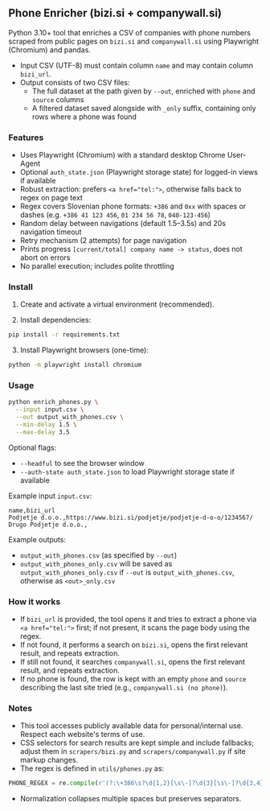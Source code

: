 ## Phone Enricher (bizi.si + companywall.si)

Python 3.10+ tool that enriches a CSV of companies with phone numbers scraped from public pages on `bizi.si` and `companywall.si` using Playwright (Chromium) and pandas.

- Input CSV (UTF-8) must contain column `name` and may contain column `bizi_url`.
- Output consists of two CSV files:
  - The full dataset at the path given by `--out`, enriched with `phone` and `source` columns
  - A filtered dataset saved alongside with `_only` suffix, containing only rows where a phone was found

### Features
- Uses Playwright (Chromium) with a standard desktop Chrome User-Agent
- Optional `auth_state.json` (Playwright storage state) for logged-in views if available
- Robust extraction: prefers `<a href="tel:">`, otherwise falls back to regex on page text
- Regex covers Slovenian phone formats: `+386` and `0xx` with spaces or dashes (e.g. `+386 41 123 456`, `01 234 56 78`, `040-123-456`)
- Random delay between navigations (default 1.5–3.5s) and 20s navigation timeout
- Retry mechanism (2 attempts) for page navigation
- Prints progress `[current/total] company name -> status`, does not abort on errors
- No parallel execution; includes polite throttling

### Install
1) Create and activate a virtual environment (recommended).

2) Install dependencies:

```bash
pip install -r requirements.txt
```

3) Install Playwright browsers (one-time):

```bash
python -m playwright install chromium
```

### Usage

```bash
python enrich_phones.py \
  --input input.csv \
  --out output_with_phones.csv \
  --min-delay 1.5 \
  --max-delay 3.5
```

Optional flags:
- `--headful` to see the browser window
- `--auth-state auth_state.json` to load Playwright storage state if available

Example input `input.csv`:

```csv
name,bizi_url
Podjetje d.o.o.,https://www.bizi.si/podjetje/podjetje-d-o-o/1234567/
Drugo Podjetje d.o.o.,
```

Example outputs:
- `output_with_phones.csv` (as specified by `--out`)
- `output_with_phones_only.csv` will be saved as `output_with_phones_only.csv` if `--out` is `output_with_phones.csv`, otherwise as `<out>_only.csv`

### How it works
- If `bizi_url` is provided, the tool opens it and tries to extract a phone via `<a href="tel:">` first; if not present, it scans the page body using the regex.
- If not found, it performs a search on `bizi.si`, opens the first relevant result, and repeats extraction.
- If still not found, it searches `companywall.si`, opens the first relevant result, and repeats extraction.
- If no phone is found, the row is kept with an empty `phone` and `source` describing the last site tried (e.g., `companywall.si (no phone)`).

### Notes
- This tool accesses publicly available data for personal/internal use. Respect each website's terms of use.
- CSS selectors for search results are kept simple and include fallbacks; adjust them in `scrapers/bizi.py` and `scrapers/companywall.py` if site markup changes.
- The regex is defined in `utils/phones.py` as:

```python
PHONE_REGEX = re.compile(r'(?:\+386\s?\d{1,2}[\s\-]?\d{3}[\s\-]?\d{3,4}|0\d{1,2}[\s\-]?\d{3}[\s\-]?\d{3,4})')
```

- Normalization collapses multiple spaces but preserves separators.